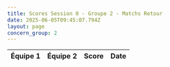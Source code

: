 ```yaml
---
title: Scores Session 0 - Groupe 2 - Matchs Retour
date: 2025-06-05T09:45:07.794Z
layout: page
concern_group: 2
---
```




| Équipe 1 | Équipe 2 | Score | Date |
|----------|----------|-------|------|

